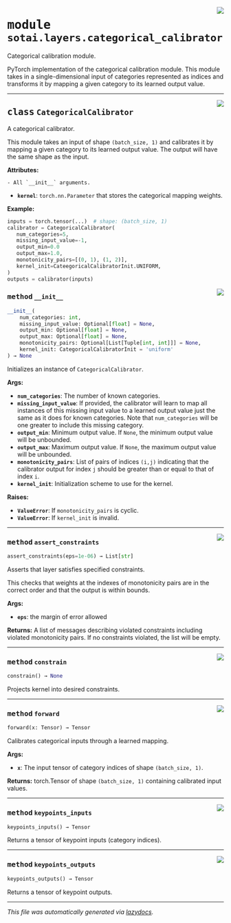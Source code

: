 <!-- markdownlint-disable -->

<a href="https://github.com/SOTAI-Labs/sotai/tree/main/sotai/layers/categorical_calibrator.py#L0"><img align="right" style="float:right;" src="https://img.shields.io/badge/-source-cccccc?style=flat-square"></a>

# <kbd>module</kbd> `sotai.layers.categorical_calibrator`
Categorical calibration module. 

PyTorch implementation of the categorical calibration module. This module takes in a single-dimensional input of categories represented as indices and transforms it by mapping a given category to its learned output value. 



---

<a href="https://github.com/SOTAI-Labs/sotai/tree/main/sotai/layers/categorical_calibrator.py#L17"><img align="right" style="float:right;" src="https://img.shields.io/badge/-source-cccccc?style=flat-square"></a>

## <kbd>class</kbd> `CategoricalCalibrator`
A categorical calibrator. 

This module takes an input of shape `(batch_size, 1)` and calibrates it by mapping a given category to its learned output value. The output will have the same shape as the input. 



**Attributes:**
 
    - All `__init__` arguments. 
 - <b>`kernel`</b>:  `torch.nn.Parameter` that stores the categorical mapping weights. 



**Example:**
 ```python
inputs = torch.tensor(...)  # shape: (batch_size, 1)
calibrator = CategoricalCalibrator(
    num_categories=5,
    missing_input_value=-1,
    output_min=0.0
    output_max=1.0,
    monotonicity_pairs=[(0, 1), (1, 2)],
    kernel_init=CateegoricalCalibratorInit.UNIFORM,
)
outputs = calibrator(inputs)
``` 

<a href="https://github.com/SOTAI-Labs/sotai/tree/main/sotai/layers/categorical_calibrator.py#L44"><img align="right" style="float:right;" src="https://img.shields.io/badge/-source-cccccc?style=flat-square"></a>

### <kbd>method</kbd> `__init__`

```python
__init__(
    num_categories: int,
    missing_input_value: Optional[float] = None,
    output_min: Optional[float] = None,
    output_max: Optional[float] = None,
    monotonicity_pairs: Optional[List[Tuple[int, int]]] = None,
    kernel_init: CategoricalCalibratorInit = 'uniform'
) → None
```

Initializes an instance of `CategoricalCalibrator`. 



**Args:**
 
 - <b>`num_categories`</b>:  The number of known categories. 
 - <b>`missing_input_value`</b>:  If provided, the calibrator will learn to map all  instances of this missing input value to a learned output value just  the same as it does for known categories. Note that `num_categories`  will be one greater to include this missing category. 
 - <b>`output_min`</b>:  Minimum output value. If `None`, the minimum output value will  be unbounded. 
 - <b>`output_max`</b>:  Maximum output value. If `None`, the maximum output value will  be unbounded. 
 - <b>`monotonicity_pairs`</b>:  List of pairs of indices `(i,j)` indicating that the  calibrator output for index `j` should be greater than or equal to that  of index `i`. 
 - <b>`kernel_init`</b>:  Initialization scheme to use for the kernel. 



**Raises:**
 
 - <b>`ValueError`</b>:  If `monotonicity_pairs` is cyclic. 
 - <b>`ValueError`</b>:  If `kernel_init` is invalid. 




---

<a href="https://github.com/SOTAI-Labs/sotai/tree/main/sotai/layers/categorical_calibrator/assert_constraints#L139"><img align="right" style="float:right;" src="https://img.shields.io/badge/-source-cccccc?style=flat-square"></a>

### <kbd>method</kbd> `assert_constraints`

```python
assert_constraints(eps=1e-06) → List[str]
```

Asserts that layer satisfies specified constraints. 

This checks that weights at the indexes of monotonicity pairs are in the correct order and that the output is within bounds. 



**Args:**
 
 - <b>`eps`</b>:  the margin of error allowed 



**Returns:**
 A list of messages describing violated constraints including violated monotonicity pairs. If no constraints  violated, the list will be empty. 

---

<a href="https://github.com/SOTAI-Labs/sotai/tree/main/sotai/layers/categorical_calibrator/constrain#L172"><img align="right" style="float:right;" src="https://img.shields.io/badge/-source-cccccc?style=flat-square"></a>

### <kbd>method</kbd> `constrain`

```python
constrain() → None
```

Projects kernel into desired constraints. 

---

<a href="https://github.com/SOTAI-Labs/sotai/tree/main/sotai/layers/categorical_calibrator.py#L121"><img align="right" style="float:right;" src="https://img.shields.io/badge/-source-cccccc?style=flat-square"></a>

### <kbd>method</kbd> `forward`

```python
forward(x: Tensor) → Tensor
```

Calibrates categorical inputs through a learned mapping. 



**Args:**
 
 - <b>`x`</b>:  The input tensor of category indices of shape `(batch_size, 1)`. 



**Returns:**
 torch.Tensor of shape `(batch_size, 1)` containing calibrated input values. 

---

<a href="https://github.com/SOTAI-Labs/sotai/tree/main/sotai/layers/categorical_calibrator/keypoints_inputs#L190"><img align="right" style="float:right;" src="https://img.shields.io/badge/-source-cccccc?style=flat-square"></a>

### <kbd>method</kbd> `keypoints_inputs`

```python
keypoints_inputs() → Tensor
```

Returns a tensor of keypoint inputs (category indices). 

---

<a href="https://github.com/SOTAI-Labs/sotai/tree/main/sotai/layers/categorical_calibrator/keypoints_outputs#L203"><img align="right" style="float:right;" src="https://img.shields.io/badge/-source-cccccc?style=flat-square"></a>

### <kbd>method</kbd> `keypoints_outputs`

```python
keypoints_outputs() → Tensor
```

Returns a tensor of keypoint outputs. 




---

_This file was automatically generated via [lazydocs](https://github.com/ml-tooling/lazydocs)._

